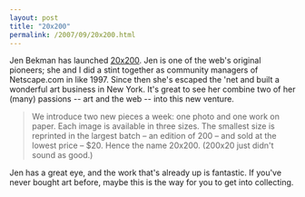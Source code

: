 ```yaml
---
layout: post
title: "20x200"
permalink: /2007/09/20x200.html
---
```


Jen Bekman has launched [20x200](http://www.20x200.com/). Jen is one of the web's original pioneers; she and I did a stint together as community managers of Netscape.com in like 1997. Since then she's escaped the 'net and built a wonderful art business in New York. It's great to see her combine two of her (many) passions -- art and the web -- into this new venture.

> We introduce two new pieces a week: one photo and one work on paper. Each image is available in three sizes. The smallest size is reprinted in the largest batch – an edition of 200 – and sold at the lowest price – $20. Hence the name 20x200. (200x20 just didn't sound as good.)

Jen has a great eye, and the work that's already up is fantastic. If you've never bought art before, maybe this is the way for you to get into collecting.